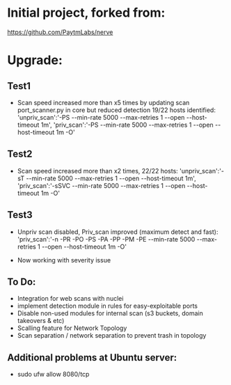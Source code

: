 # Initial project, forked from:
https://github.com/PaytmLabs/nerve

# Upgrade:
## Test1
* Scan speed increased more than x5 times by updating scan port_scanner.py in core but reduced detection 19/22 hosts identified:
      'unpriv_scan':'-PS --min-rate 5000 --max-retries 1 --open --host-timeout 1m',
      'priv_scan':'-PS --min-rate 5000 --max-retries 1 --open --host-timeout 1m -O'
## Test2
* Scan speed increased more than x2 times, 22/22 hosts:
      'unpriv_scan':'-sT --min-rate 5000 --max-retries 1 --open --host-timeout 1m',
      'priv_scan':'-sSVC --min-rate 5000 --max-retries 1 --open --host-timeout 1m -O'
## Test3
* Unpriv scan disabled, Priv_scan improved (maximum detect and fast):
      'priv_scan':'-n -PR -PO -PS -PA -PP -PM -PE --min-rate 5000 --max-retries 1 --open --host-timeout 1m -O'

      
* Now working with severity issue

## To Do:
* Integration for web scans with nuclei
* implement detection module in rules for easy-exploitable ports
* Disable non-used modules for internal scan (s3 buckets, domain takeovers & etc)
* Scalling feature for Network Topology
* Scan separation / network separation to prevent trash in topology

## Additional problems at Ubuntu server:
* sudo ufw allow 8080/tcp
